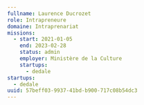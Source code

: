 ```yaml
---
fullname: Laurence Ducrozet
role: Intrapreneure
domaine: Intraprenariat
missions:
  - start: 2021-01-05
    end: 2023-02-28
    status: admin
    employer: Ministère de la Culture
    startups:
      - dedale
startups:
  - dedale
uuid: 57beff03-9937-41bd-b900-717c08b54dc3
---
```

